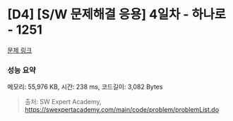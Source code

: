 # [D4] [S/W 문제해결 응용] 4일차 - 하나로 - 1251 

[문제 링크](https://swexpertacademy.com/main/code/problem/problemDetail.do?contestProbId=AV15StKqAQkCFAYD) 

### 성능 요약

메모리: 55,976 KB, 시간: 238 ms, 코드길이: 3,082 Bytes



> 출처: SW Expert Academy, https://swexpertacademy.com/main/code/problem/problemList.do